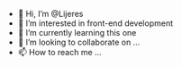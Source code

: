 - 👋 Hi, I’m @Lijeres
- 👀 I’m interested in front-end development
- 🌱 I’m currently learning this one
- 💞️ I’m looking to collaborate on ...
- 📫 How to reach me ...

<!---
Lijeres/Lijeres is a ✨ special ✨ repository because its `README.md` (this file) appears on your GitHub profile.
You can click the Preview link to take a look at your changes.
--->

